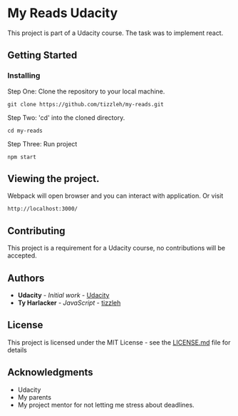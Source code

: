 # My Reads Udacity

This project is part of a Udacity course. The task was to implement react.

## Getting Started


### Installing

Step One: Clone the repository to your local machine.

```
git clone https://github.com/tizzleh/my-reads.git
```
Step Two: 'cd' into the cloned directory.

```
cd my-reads
```
Step Three: Run project

```
npm start
```
## Viewing the project.
Webpack will open browser and you can interact with application. Or visit
```
http://localhost:3000/
```

## Contributing

This project is a requirement for a Udacity course, no contributions will be accepted.

## Authors

* **Udacity** - *Initial work* - [Udacity](https://github.com/udacity)
* **Ty Harlacker** - *JavaScript* - [tizzleh](https://github.com/tizzleh)

## License

This project is licensed under the MIT License - see the [LICENSE.md](LICENSE.md) file for details

## Acknowledgments

* Udacity
* My parents
* My project mentor for not letting me stress about deadlines.
